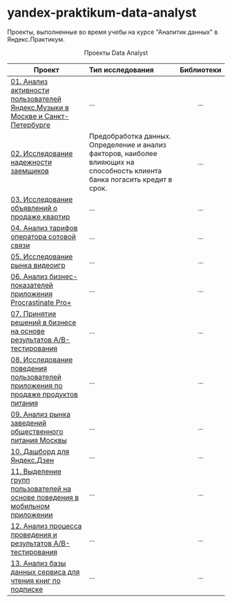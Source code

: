 # yandex-praktikum-data-analyst
Проекты, выполненные во время учебы на курсе "Аналитик данных" в Яндекс.Практикум.


<p align="center"> Проекты Data Analyst </p align="center">


| **Проект** | **Тип исследования** | **Библиотеки** |
| -------------------- | :--------------------- |:---------------------------:|
| [01. Анализ активности пользователей Яндекс.Музыки в Москве и Санкт-Петербурге]() | ... | ... |
| [02. Исследование надежности заемщиков]()| Предобработка данных. Определение и анализ факторов, наиболее влияющих на способность клиента банка погасить кредит в срок. | ... |
| [03. Исследование объявлений о продаже квартир]() | ... | ... |
| [04. Анализ тарифов оператора сотовой связи]() | ... | ... |
| [05. Исследование рынка видеоигр]() | ... | ... |
| [06. Анализ бизнес-показателей приложения Procrastinate Pro+]() | ... | ... |
| [07. Принятие решений в бизнесе на основе результатов A/B-тестирования]() | ... | ... |
| [08. Исследование поведения пользователей приложения по продаже продуктов питания]() | ... | ... |
| [09. Анализ рынка заведений общественного питания Москвы]() | ... | ... |
| [10. Дашборд для Яндекс.Дзен]() | ... | ... |
| [11. Выделение групп пользователей на основе поведения в мобильном приложении]() | ... | ... |
| [12. Анализ процесса проведения и результатов A/B-тестирования]() | ... | ... |
| [13. Анализ базы данных сервиса для чтения книг по подписке]() | ... | ... |
